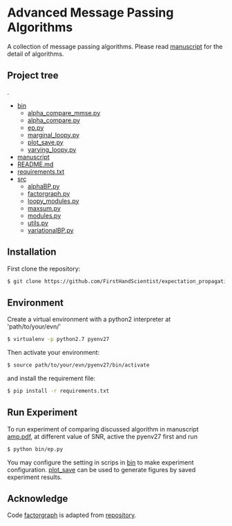 # Advanced Message Passing Algorithms
A collection of message passing algorithms. Please read [manuscript](manuscript/amp.pdf) for the detail of algorithms.


## Project tree
.
 * [bin](./bin)
   * [alpha_compare_mmse.py](./bin/alpha_compare_mmse.py)
   * [alpha_compare.py](./bin/alpha_compare.py)
   * [ep.py](./bin/ep.py)
   * [marginal_loopy.py](./bin/marginal_loopy.py)
   * [plot_save.py](./bin/plot_save.py)
   * [varying_loopy.py](./bin/varying_loopy.py)
 * [manuscript](./manuscript)
 * [README.md](./README.md)
 * [requirements.txt](./requirements.txt)
 * [src](./src)
   * [alphaBP.py](./src/alphaBP.py)
   * [factorgraph.py](./src/factorgraph.py)
   * [loopy_modules.py](./src/loopy_modules.py)
   * [maxsum.py](./src/maxsum.py)
   * [modules.py](./src/modules.py)
   * [utils.py](./src/utils.py)
   * [variationalBP.py](./src/variationalBP.py)

## Installation

First clone the repository:
```bash
$ git clone https://github.com/FirstHandScientist/expectation_propagation.git
```
## Environment
Create a virtual environment with a python2 interpreter at 'path/to/your/evn/'
```bash
$ virtualenv -p python2.7 pyenv27
```
Then activate your environment:

``` bash
$ source path/to/your/evn/pyenv27/bin/activate
```
and install the requirement file:

``` bash
$ pip install -r requirements.txt
```
## Run Experiment
To run experiment of comparing discussed algorithm in manuscript [amp.pdf](manuscript/amp.pdf), at different value of SNR, active the pyenv27 first and run
``` bash
$ python bin/ep.py
```
You may configure the setting in scrips in [bin](bin) to make experiment configuration.
[plot_save](bin/plot_save.py) can be used to generate figures by saved experiment results.


## Acknowledge
Code [factorgraph](src/factorgraph.py) is adapted from [repository](https://github.com/mbforbes/py-factorgraph).
